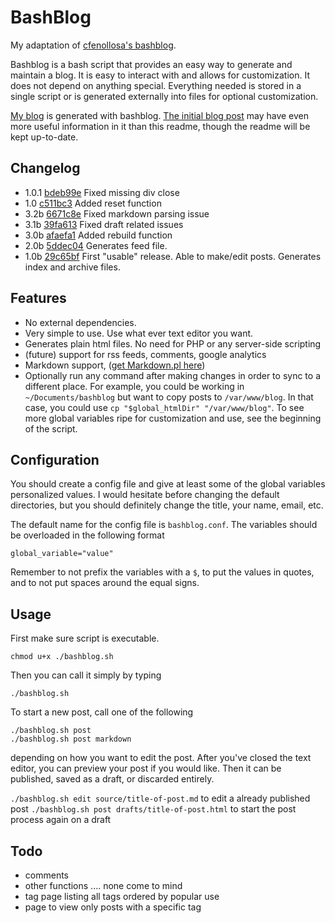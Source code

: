 BashBlog
========

My adaptation of [cfenollosa's bashblog](https://github.com/cfenollosa/bashblog).

Bashblog is a bash script that provides an easy way to generate and maintain a blog. It is easy to interact with and allows for customization. It does not depend on anything special. Everything needed is stored in a single script or is generated externally into files for optional customization.

[My blog](http://blog.mineoas.us) is generated with bashblog. [The initial blog post](http://mineoas.us/blog/bashblogquick-and-dirty-blog-generator.html) may have even more useful information in it than this readme, though the readme will be kept up-to-date.

Changelog
---------

* 1.0.1   [bdeb99e](https://bitbucket.org/pointychimp/bashblog2/commits/bdeb99e90e3ff628c44549d03ea3ec76b682a23b) Fixed missing div close
* 1.0     [c511bc3](https://bitbucket.org/pointychimp/bashblog2/commits/c511bc35c09d1fdb4288b909110d4ef2f5c0eb47) Added reset function
* 3.2b    [6671c8e](https://bitbucket.org/pointychimp/bashblog2/commits/6671c8ef55166dd41ccbc960cc023368f2960d2f) Fixed markdown parsing issue
* 3.1b    [39fa613](https://bitbucket.org/pointychimp/bashblog2/commits/39fa61393272284a4c839de04396b28b5d0ec11a) Fixed draft related issues
* 3.0b    [afaefa1](https://bitbucket.org/pointychimp/bashblog2/commits/afaefa1921564766ed8bc2f3f15f199f932570a3) Added rebuild function
* 2.0b    [5ddec04](https://bitbucket.org/pointychimp/bashblog2/commits/5ddec0441d2d4891e483e5d5a8f4daa6c090af64) Generates feed file.
* 1.0b    [29c65bf](https://bitbucket.org/pointychimp/bashblog2/commits/29c65bfeb957881d594cd76b0c484cf49565a8bc) First "usable" release. Able to make/edit posts. Generates index and archive files.


Features
--------

* No external dependencies.
* Very simple to use. Use what ever text editor you want.
* Generates plain html files. No need for PHP or any server-side scripting
* (future) support for rss feeds, comments, google analytics
* Markdown support, ([get Markdown.pl here](http://daringfireball.net/projects/markdown/))
* Optionally run any command after making changes in order to sync to a different place. For example, you could be working in `~/Documents/bashblog` but want to copy posts to `/var/www/blog`. In that case, you could use `cp "$global_htmlDir" "/var/www/blog"`. To see more global variables ripe for customization and use, see the beginning of the script.

Configuration
-------------

You should create a config file and give at least some of the global variables personalized values. I would hesitate before changing the default directories, but you should definitely change the title, your name, email, etc.

The default name for the config file is `bashblog.conf`. The variables should be overloaded in the following format

    global_variable="value"

Remember to not prefix the variables with a `$`, to put the values in quotes, and to not put spaces around the equal signs.

Usage
-----

First make sure script is executable.

    chmod u+x ./bashblog.sh

Then you can call it simply by typing

    ./bashblog.sh

To start a new post, call one of the following

    ./bashblog.sh post
    ./bashblog.sh post markdown

depending on how you want to edit the post. After you've closed the text editor, you can preview your post if you would like. Then it can be published, saved as a draft, or discarded entirely.

`./bashblog.sh edit source/title-of-post.md` to edit a already published post
`./bashblog.sh post drafts/title-of-post.html` to start the post process again on a draft

Todo
----

* comments
* other functions .... none come to mind
* tag page listing all tags ordered by popular use
* page to view only posts with a specific tag




